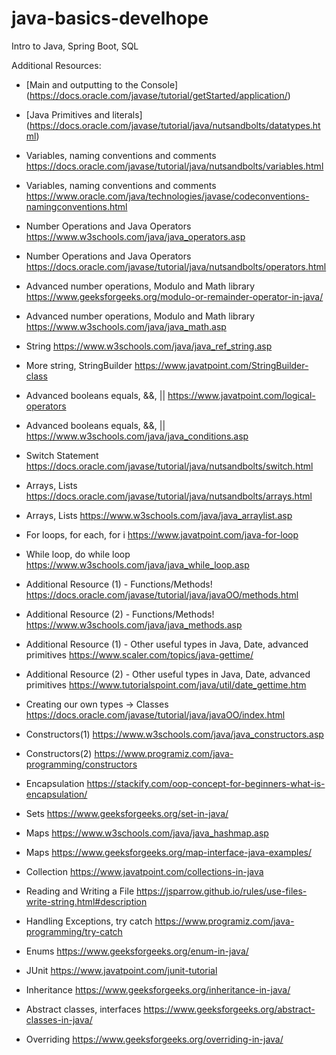 # java-basics-develhope
Intro to Java, Spring Boot, SQL

Additional Resources:
- [Main and outputting to the Console]
(https://docs.oracle.com/javase/tutorial/getStarted/application/)

- [Java Primitives and literals]
  (https://docs.oracle.com/javase/tutorial/java/nutsandbolts/datatypes.html)

- Variables, naming conventions and comments
https://docs.oracle.com/javase/tutorial/java/nutsandbolts/variables.html
- Variables, naming conventions and comments
  https://www.oracle.com/java/technologies/javase/codeconventions-namingconventions.html
- Number Operations and Java Operators
  https://www.w3schools.com/java/java_operators.asp
- Number Operations and Java Operators
  https://docs.oracle.com/javase/tutorial/java/nutsandbolts/operators.html
-  Advanced number operations, Modulo and Math library
   https://www.geeksforgeeks.org/modulo-or-remainder-operator-in-java/
- Advanced number operations, Modulo and Math library
  https://www.w3schools.com/java/java_math.asp
- String
  https://www.w3schools.com/java/java_ref_string.asp
- More string, StringBuilder
  https://www.javatpoint.com/StringBuilder-class
-  Advanced booleans equals, &&, ||
   https://www.javatpoint.com/logical-operators
- Advanced booleans equals, &&, ||
  https://www.w3schools.com/java/java_conditions.asp
- Switch Statement
  https://docs.oracle.com/javase/tutorial/java/nutsandbolts/switch.html
- Arrays, Lists
  https://docs.oracle.com/javase/tutorial/java/nutsandbolts/arrays.html
- Arrays, Lists
  https://www.w3schools.com/java/java_arraylist.asp
- For loops, for each, for i
  https://www.javatpoint.com/java-for-loop
- While loop, do while loop
  https://www.w3schools.com/java/java_while_loop.asp
- Additional Resource (1) - Functions/Methods!
  https://docs.oracle.com/javase/tutorial/java/javaOO/methods.html
- Additional Resource (2) - Functions/Methods!
  https://www.w3schools.com/java/java_methods.asp
- Additional Resource (1) - Other useful types in Java, Date, advanced primitives
  https://www.scaler.com/topics/java-gettime/
- Additional Resource (2) - Other useful types in Java, Date, advanced primitives
  https://www.tutorialspoint.com/java/util/date_gettime.htm
- Creating our own types -> Classes
  https://docs.oracle.com/javase/tutorial/java/javaOO/index.html
- Constructors(1)
  https://www.w3schools.com/java/java_constructors.asp
- Constructors(2)
  https://www.programiz.com/java-programming/constructors
- Encapsulation
  https://stackify.com/oop-concept-for-beginners-what-is-encapsulation/
- Sets
  https://www.geeksforgeeks.org/set-in-java/
- Maps
  https://www.w3schools.com/java/java_hashmap.asp
- Maps
  https://www.geeksforgeeks.org/map-interface-java-examples/
- Collection
  https://www.javatpoint.com/collections-in-java
- Reading and Writing a File
  https://jsparrow.github.io/rules/use-files-write-string.html#description
- Handling Exceptions, try catch
  https://www.programiz.com/java-programming/try-catch
- Enums
  https://www.geeksforgeeks.org/enum-in-java/
- JUnit
  https://www.javatpoint.com/junit-tutorial
- Inheritance
  https://www.geeksforgeeks.org/inheritance-in-java/
- Abstract classes, interfaces
  https://www.geeksforgeeks.org/abstract-classes-in-java/
- Overriding
  https://www.geeksforgeeks.org/overriding-in-java/

  